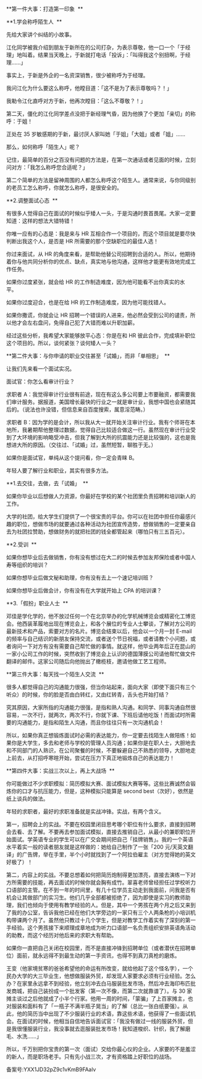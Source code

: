 **第一件大事：打造第一印象  **

**1.学会称呼陌生人  **

先给大家讲个纠结的小故事。 

江化同学被我介绍到朋友于新所在的公司打杂，为表示尊敬，他一口一个「于经理」地叫着。结果当天晚上，于新就打电话「投诉」：「叫得我这个别扭啊，于经理……」 

事实上，于新是外企的一名资深销售，很少被称呼为于经理。 

我问江化为什么要这么称呼，他瞠目道：「这不是为了表示尊敬吗？！」 

我勒令江化直呼对方于新，他再次瞠目：「这么不尊敬？！」 

第二天，僵化的江化同学差点没把于新经理气昏，因为他换了个更加「亲切」的称呼：于姐！ 

正处在 35 岁敏感期的于新，最讨厌人家叫她「于姐」「大姐」或者「姐」…… 

那么，如何称呼「陌生人」呢？ 

记住，最简单的百分之百没有问题的方法是，在第一次通话或者见面的时候，立刻问对方：「我怎么称呼您合适呢？」 

第二个简单的方法是留神周围的人都怎么称呼这个陌生人。通常来说，与你同级别的老员工怎么称呼，你就怎么称呼，是很安全的。 

**2.调整面试心态  **

有很多人觉得自己在面试的时候似乎矮人一头，于是沟通时畏首畏尾。大家一定要知道：这样的想法大错特错！ 

你唯一应有的心态是：我是来与 HR 互相合作一个项目的，而这个项目就是要尽快判断出我这个人，是否是 HR 所需要的那个空缺职位的最佳人选！ 

你过来面试，从 HR 的角度来看，是帮助他替公司招聘到合适的人。所以，他期待着你与他共同分析你的优点、缺点，真实地与他沟通，这样他才能更有效地完成工作任务。 

如果你过度紧张，就会给 HR 的工作制造难度，因为他可能看不出你真实的水平。 

如果你过度迎合，也是在给 HR 的工作制造难度，因为他可能找错人。 

如果你撒谎，你就会让 HR 招聘一个错误的人进来，他必然会受到公司的谴责，所以他才会左右盘问，免得自己犯了大错而难以升职加薪。 

经过这些分析，我希望大家能够放平心态：你是在和 HR 彼此合作，完成填补职位这个项目的。所以，谈何紧张？谈何矮人一头？ 

**第二件大事：与你申请的职业交往甚至「试婚」，而非「单相思」  **

让我们先来看一个面试实况。 

面试官：你怎么看审计行业？ 

求职者 A：我觉得审计行业很有前途，现在有这么多公司要上市要融资，都需要我们审计服务。据报道，美国增长最快的行业之一就是审计业，我想中国也会紧随其后的。（说法也许没错，但信息来自百度搜索，属意淫范畴。） 

求职者 B：因为学的是会计，所以我从大一就开始关注审计行业。我有个师哥在本地所，我暑期帮他整理过数据，觉得自己比较适合做这一行。虽然现在审计行业受到了大环境的影响略受冲击，但我了解到大所的抗震能力还是比较强的，这也是我想进大所的原因。（交往过、「试婚」过，虽然短暂，聊胜于无。） 

如果你是面试官，单纯从这个提问看，你一定会青睐 B。 

年轻人要了解行业和职业，其实有很多方法。 

**1.去交往，去做，去「试婚」  **

如果你毕业以后想做人力资源，你最好在学校的某个社团里负责招聘和培训新人的工作。 

大学的社团，给大学生们提供了一个很宝贵的平台。你可以在社团中担任你最感兴趣的职位，想做市场的就要通过各种活动为社团宣传造势，想做销售的一定要亲自去为社团拉赞助，想做财务的就把社团的钱全都管起来（哪怕只有三五百元）。 

**2.受训  **

如果你想毕业后去做销售，你有没有想过在大二的时候去参加友邦保险或者中国人寿等组织的培训？ 

如果你想毕业后做文秘和助理，你有没有去上一个速记培训班？ 

如果你想毕业后做会计，你有没有在大学就开始上 CPA 的培训课？ 

**3.「假扮」职业人士  **

邓佳是学化学的，他不放过任何一个在北京举办的化学机械博览会或精密化工博览会。他西装革履地出现在博览会上，和各个展位的专业人士攀谈，了解对方公司的最新技术和产品，索要对方的名片。博览会结束以后，他会以一个月一封 E-mail 的频率与自己结识的新朋友保持交流，或者送个节日祝福，或者请教个小问题，或者询问一下对方有没有需要自己帮忙做的事情。就这样，他毕业两年后正在昆山的一家小公司工作的时候，突然收到了博览会上认识的德国薄膜公司请他帮忙做文件翻译的邮件。这家公司随后向他抛出了橄榄枝，邀请他做工艺工程师。 

**第三件大事：每天找一个陌生人交流  **

很多人都觉得自己的沟通能力很强，但当你站起来，面向大家（即使下面只有三个听众）的时候，你的脸是否由白转红，又由红转青，舌头也开始打结？ 

究其原因，大家所指的沟通能力很强，是指和熟人沟通。和同学、同事沟通自然很容易，一次不行，就两次，两次不行，你就下课、下班后请他吃饭！而面试时所需要的沟通能力，是指和陌生人沟通，而且你往往只有一次沟通机会！ 

所以，如果你真正想锻炼面试时必需的表达能力，你一定要去找陌生人做陪练！如果你是大学生，多去和老师与学校的管理人员沟通；如果你是在职人士，大胆地去和不同部门的人熟识，在公司聚餐的时候，不要躲避自己不熟悉的领导，大胆地走上前去，从打招呼寒暄开始，尝试在压力下真正地锻炼自己的表达能力！ 

**第四件大事：实战三次以上，再上大战场  **

你可能做过不少求职模拟：简历模拟大赛、面试模拟大赛等等。这些比赛诚然会锻炼你的口才与抗压能力，但是，这种模拟只能算是 second best（次好），依然是纸上谈兵的做法。 

年轻的求职者，最好的求职准备就是实战冲锋。实战，有两个含义。 

第一，招聘会上的实战。不要在校园里闭目思考哪个职位有什么要求，直接到招聘会去看、去了解。不要再去参加面试模拟，直接去推销自己，从最小的兼职职位开始面试。学英语专业的学生可以在广交会期间把自己「挂牌销售」。我的一个英语水平着实一般的读者朋友就是这样做的：她给自己制作了一张「200 元/天英文翻译」的广告牌，举在手里，半个小时就找到了一个阿拉伯雇主（对方觉得她的英文好极了）！ 

第二，内容上的实战。不要总想着如何把简历炮制得更加漂亮，直接去演练一下对方所需要的技能，再去面试的时候你就会胸有成竹。翠喜老师曾经担任过学校听力口语部的主管。在不到一年的时间里，有几十位学员主动走到我面前，问我是否有机会让其做部门的实习生。他们几乎全部都被拒绝了，因为即使是实习的教师助理，我们也倾向于使用有教学经验的人。但是，其中一个男孩在两个月之后又来到了我的办公室，告诉我他已经在他们大学旁边的一家只有三个人两条枪的小培训机构带课两个月了。虽然他只教过十几个学生，但是对教学工作着实有了深刻的第一手经验。这个男孩接下来顺理成章地成为听力口语部一名负责组织安排英语角活动的助教，而这个经历对他后来的求职大有帮助。 

如果你一直把自己关闭在校园里，而不是直接冲锋到招聘单位（或者潜伏在招聘单位）面前，就永远得不到最生动的第一手资讯，也得不到真刀真枪的磨炼。 

王变（他家境贫寒的爸爸希望他的命运有所改变，就给他起了这个怪名字），一个民办大学的大三毕业生，他想做服装外贸，却发现人家要求必须有行业经验。怎么办？在家里永远拿不到经验，他立刻冲去白马服装批发市场，然后冲去海印布匹批发商城，把自己装扮成一个批发客（第一次不像，而第二次就靠谱了）。与 30 家摊主谈过之后他就成了小半个行家。他用一周的时间，「蒙骗」了上百家摊主，也对服装和面料有了「一瓶子不满半瓶子晃当」的了解（总比一张白纸要强）。从此，他的简历当中出现了不少服装行业的术语，靠这些术语，他获得了一些面试机会。在面试的时候，他相当自信地告诉面试官：「我没有做过一线的服装外贸，但是我很懂服装行业，我没事就去逛服装批发市场！我知道梭织、针织，我了解磨毛、水洗……」 

所以，千万别把你宝贵的第一次（面试）交给你最心仪的企业。人家要的不是羞涩的新人，而是职场老手。只有先小战三次，才有资格踏上好职位的战场。 

备案号:YXX1JD32pZ9c1vKmB9FAalv